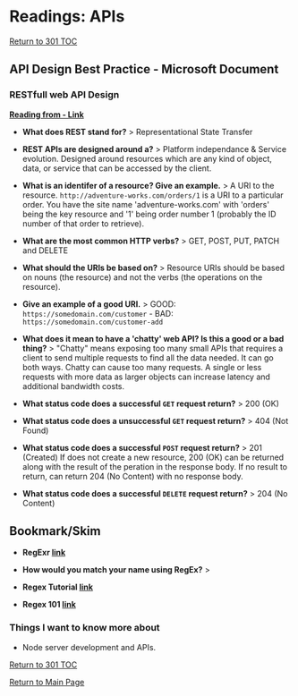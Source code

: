 # Readings: APIs

[Return to 301 TOC](301TOC.md)

## API Design Best Practice - Microsoft Document

### RESTfull web API Design

**[Reading from - Link](https://docs.microsoft.com/en-us/azure/architecture/best-practices/api-design)**

- **What does REST stand for?** > Representational State Transfer

- **REST APIs are designed around a?** > Platform independance & Service evolution. Designed around resources which are any kind of object, data, or service that can be accessed by the client.

- **What is an identifer of a resource? Give an example.** > A URI to the resource. `http://adventure-works.com/orders/1` is a URI to a particular order. You have the site name 'adventure-works.com' with 'orders' being the key resource and '1' being order number 1 (probably the ID number of that order to retrieve).

- **What are the most common HTTP verbs?** > GET, POST, PUT, PATCH and DELETE

- **What should the URIs be based on?** > Resource URIs should be based on nouns (the resource) and not the verbs (the operations on the resource).

- **Give an example of a good URI.** > GOOD: `https://somedomain.com/customer` - BAD: `https://somedomain.com/customer-add`

- **What does it mean to have a 'chatty' web API? Is this a good or a bad thing?** > "Chatty" means exposing too many small APIs that requires a client to send multiple requests to find all the data needed. It can go both ways. Chatty can cause too many requests. A single or less requests with more data as larger objects can increase latency and additional bandwidth costs.

- **What status code does a successful `GET` request return?** > 200 (OK)

- **What status code does a unsuccessful `GET` request return?** > 404 (Not Found)

- **What status code does a successful `POST` request return?** > 201 (Created) If does not create a new resource, 200 (OK) can be returned along with the result of the peration in the response body. If no result to return, can return 204 (No Content) with no response body.

- **What status code does a successful `DELETE` request return?** > 204 (No Content)

## Bookmark/Skim

- **RegExr [link](https://regexr.com/)**

- **How would you match your name using RegEx?** >

- **Regex Tutorial [link](https://medium.com/factory-mind/regex-tutorial-a-simple-cheatsheet-by-examples-649dc1c3f285)**

- **Regex 101 [link](https://regex101.com/)**

### Things I want to know more about

- Node server development and APIs.

[Return to 301 TOC](301TOC.md)

[Return to Main Page](../README.md)

